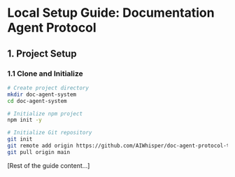 # Local Setup Guide: Documentation Agent Protocol

## 1. Project Setup

### 1.1 Clone and Initialize
```bash
# Create project directory
mkdir doc-agent-system
cd doc-agent-system

# Initialize npm project
npm init -y

# Initialize Git repository
git init
git remote add origin https://github.com/AIWhisper/doc-agent-protocol-test.git
git pull origin main
```

[Rest of the guide content...]